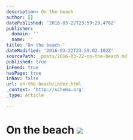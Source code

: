 ```yaml
---
description: On the beach
author: []
datePublished: '2016-03-22T23:59:29.478Z'
publisher:
  domain: ''
  name: ''
title: 'On the beach '
dateModified: '2016-03-22T23:59:02.102Z'
sourcePath: _posts/2016-03-22-on-the-beach.md
published: true
inFeed: true
hasPage: true
inNav: false
url: on-the-beach/index.html
_context: 'http://schema.org'
_type: Article

---
```

# On the beach ![](https://the-grid-user-content.s3-us-west-2.amazonaws.com/044b0b72-91ec-46e9-a0db-0372ab1382a8.png)